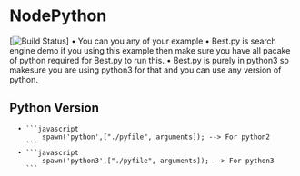 # NodePython
[![Build Status](https://api.travis-ci.org/DiegoZoracKy/convert-excel-to-json.svg)]
• You can you any of your example
• Best.py is search engine demo if you using this example then make sure you have all pacake of python required for Best.py to   run this.
• Best.py is purely in python3 so makesure you are using python3 for that and you can use any version of python.

## Python Version
      • ```javascript
            spawn('python',["./pyfile", arguments]); --> For python2
        ```
      • ```javascript
            spawn('python3',["./pyfile", arguments]); --> For python3
        ```
